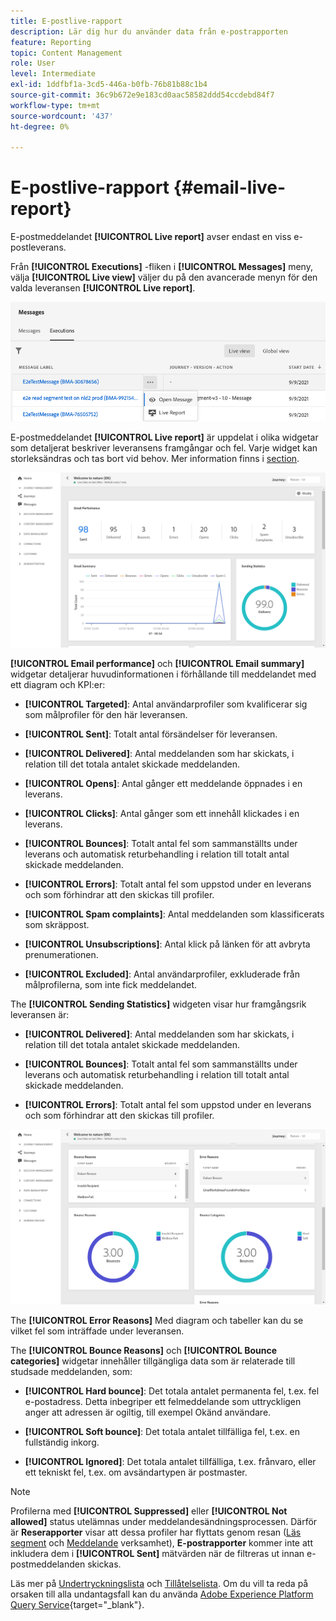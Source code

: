 ```yaml
---
title: E-postlive-rapport
description: Lär dig hur du använder data från e-postrapporten
feature: Reporting
topic: Content Management
role: User
level: Intermediate
exl-id: 1ddfbf1a-3cd5-446a-b0fb-76b81b88c1b4
source-git-commit: 36c9b672e9e183cd0aac58582ddd54ccdebd84f7
workflow-type: tm+mt
source-wordcount: '437'
ht-degree: 0%

---
```


# E-postlive-rapport {#email-live-report}

E-postmeddelandet **[!UICONTROL Live report]** avser endast en viss e-postleverans.

Från **[!UICONTROL Executions]** -fliken i **[!UICONTROL Messages]** meny, välja **[!UICONTROL Live view]** väljer du på den avancerade menyn för den valda leveransen **[!UICONTROL Live report]**.

![](../assets/live_report.png)

E-postmeddelandet **[!UICONTROL Live report]** är uppdelat i olika widgetar som detaljerat beskriver leveransens framgångar och fel. Varje widget kan storleksändras och tas bort vid behov. Mer information finns i [section](live-report.md#modify-dashboard).

![](../assets/live_report_5.png)

**[!UICONTROL Email performance]** och **[!UICONTROL Email summary]** widgetar detaljerar huvudinformationen i förhållande till meddelandet med ett diagram och KPI:er:

* **[!UICONTROL Targeted]**: Antal användarprofiler som kvalificerar sig som målprofiler för den här leveransen.

* **[!UICONTROL Sent]**: Totalt antal försändelser för leveransen.

* **[!UICONTROL Delivered]**: Antal meddelanden som har skickats, i relation till det totala antalet skickade meddelanden.

* **[!UICONTROL Opens]**: Antal gånger ett meddelande öppnades i en leverans.

* **[!UICONTROL Clicks]**: Antal gånger som ett innehåll klickades i en leverans.

* **[!UICONTROL Bounces]**: Totalt antal fel som sammanställts under leverans och automatisk returbehandling i relation till totalt antal skickade meddelanden.

* **[!UICONTROL Errors]**: Totalt antal fel som uppstod under en leverans och som förhindrar att den skickas till profiler.

* **[!UICONTROL Spam complaints]**: Antal meddelanden som klassificerats som skräppost.

* **[!UICONTROL Unsubscriptions]**: Antal klick på länken för att avbryta prenumerationen.

* **[!UICONTROL Excluded]**: Antal användarprofiler, exkluderade från målprofilerna, som inte fick meddelandet.

The **[!UICONTROL Sending Statistics]** widgeten visar hur framgångsrik leveransen är:

* **[!UICONTROL Delivered]**: Antal meddelanden som har skickats, i relation till det totala antalet skickade meddelanden.

* **[!UICONTROL Bounces]**: Totalt antal fel som sammanställts under leverans och automatisk returbehandling i relation till totalt antal skickade meddelanden.

* **[!UICONTROL Errors]**: Totalt antal fel som uppstod under en leverans och som förhindrar att den skickas till profiler.

![](../assets/live_report_6.png)

The **[!UICONTROL Error Reasons]** Med diagram och tabeller kan du se vilket fel som inträffade under leveransen.

The **[!UICONTROL Bounce Reasons]** och **[!UICONTROL Bounce categories]** widgetar innehåller tillgängliga data som är relaterade till studsade meddelanden, som:

* **[!UICONTROL Hard bounce]**: Det totala antalet permanenta fel, t.ex. fel e-postadress. Detta inbegriper ett felmeddelande som uttryckligen anger att adressen är ogiltig, till exempel Okänd användare.

* **[!UICONTROL Soft bounce]**: Det totala antalet tillfälliga fel, t.ex. en fullständig inkorg.

* **[!UICONTROL Ignored]**: Det totala antalet tillfälliga, t.ex. frånvaro, eller ett tekniskt fel, t.ex. om avsändartypen är postmaster.

<!--
![](../assets/live_report_8.png)

>[!NOTE]
>
>The Offers widgets and metrics are only available if a decision was inserted in an email. For more information on Decision Management, refer to this [page](../offers/get-started/starting-offer-decisioning.md).

The **[!UICONTROL Offers statistic]** and **[!UICONTROL Offers statistics]** over time widgets measure your offer's success and impact on your targeted audience. It detail the main information relative to your message with KPIs:

* **[!UICONTROL Offer sent]**: Total number of sends for the offer.

* **[!UICONTROL Offer impression]**: Number of times the offer was opened in a delivery.

* **[!UICONTROL Offer clicks]**: Number of times an offer was clicked on in a delivery.
-->
>[!NOTE]
>
>Profilerna med **[!UICONTROL Suppressed]** eller **[!UICONTROL Not allowed]** status utelämnas under meddelandesändningsprocessen. Därför är **Reserapporter** visar att dessa profiler har flyttats genom resan ([Läs segment](../building-journeys/read-segment.md) och [Meddelande](../building-journeys/journeys-message.md) verksamhet), **E-postrapporter** kommer inte att inkludera dem i **[!UICONTROL Sent]** mätvärden när de filtreras ut innan e-postmeddelanden skickas.
>
>Läs mer på [Undertryckningslista](../suppression-list.md) och [Tillåtelselista](../allow-list.md). Om du vill ta reda på orsaken till alla undantagsfall kan du använda [Adobe Experience Platform Query Service](https://experienceleague.adobe.com/docs/experience-platform/query/api/getting-started.html){target=&quot;_blank&quot;}.
